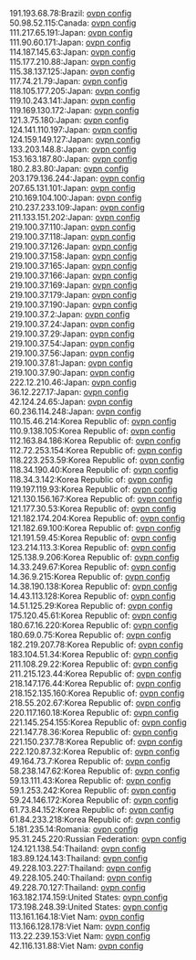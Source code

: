 191.193.68.78:Brazil: [ovpn config](vpn/191_193_68_78.ovpn)  
50.98.52.115:Canada: [ovpn config](vpn/50_98_52_115.ovpn)  
111.217.65.191:Japan: [ovpn config](vpn/111_217_65_191.ovpn)  
111.90.60.171:Japan: [ovpn config](vpn/111_90_60_171.ovpn)  
114.187.145.63:Japan: [ovpn config](vpn/114_187_145_63.ovpn)  
115.177.210.88:Japan: [ovpn config](vpn/115_177_210_88.ovpn)  
115.38.137.125:Japan: [ovpn config](vpn/115_38_137_125.ovpn)  
117.74.21.79:Japan: [ovpn config](vpn/117_74_21_79.ovpn)  
118.105.177.205:Japan: [ovpn config](vpn/118_105_177_205.ovpn)  
119.10.243.141:Japan: [ovpn config](vpn/119_10_243_141.ovpn)  
119.169.130.172:Japan: [ovpn config](vpn/119_169_130_172.ovpn)  
121.3.75.180:Japan: [ovpn config](vpn/121_3_75_180.ovpn)  
124.141.110.197:Japan: [ovpn config](vpn/124_141_110_197.ovpn)  
124.159.149.127:Japan: [ovpn config](vpn/124_159_149_127.ovpn)  
133.203.148.8:Japan: [ovpn config](vpn/133_203_148_8.ovpn)  
153.163.187.80:Japan: [ovpn config](vpn/153_163_187_80.ovpn)  
180.2.83.80:Japan: [ovpn config](vpn/180_2_83_80.ovpn)  
203.179.136.244:Japan: [ovpn config](vpn/203_179_136_244.ovpn)  
207.65.131.101:Japan: [ovpn config](vpn/207_65_131_101.ovpn)  
210.169.104.100:Japan: [ovpn config](vpn/210_169_104_100.ovpn)  
210.237.233.109:Japan: [ovpn config](vpn/210_237_233_109.ovpn)  
211.133.151.202:Japan: [ovpn config](vpn/211_133_151_202.ovpn)  
219.100.37.110:Japan: [ovpn config](vpn/219_100_37_110.ovpn)  
219.100.37.118:Japan: [ovpn config](vpn/219_100_37_118.ovpn)  
219.100.37.126:Japan: [ovpn config](vpn/219_100_37_126.ovpn)  
219.100.37.158:Japan: [ovpn config](vpn/219_100_37_158.ovpn)  
219.100.37.165:Japan: [ovpn config](vpn/219_100_37_165.ovpn)  
219.100.37.166:Japan: [ovpn config](vpn/219_100_37_166.ovpn)  
219.100.37.169:Japan: [ovpn config](vpn/219_100_37_169.ovpn)  
219.100.37.179:Japan: [ovpn config](vpn/219_100_37_179.ovpn)  
219.100.37.190:Japan: [ovpn config](vpn/219_100_37_190.ovpn)  
219.100.37.2:Japan: [ovpn config](vpn/219_100_37_2.ovpn)  
219.100.37.24:Japan: [ovpn config](vpn/219_100_37_24.ovpn)  
219.100.37.29:Japan: [ovpn config](vpn/219_100_37_29.ovpn)  
219.100.37.54:Japan: [ovpn config](vpn/219_100_37_54.ovpn)  
219.100.37.56:Japan: [ovpn config](vpn/219_100_37_56.ovpn)  
219.100.37.81:Japan: [ovpn config](vpn/219_100_37_81.ovpn)  
219.100.37.90:Japan: [ovpn config](vpn/219_100_37_90.ovpn)  
222.12.210.46:Japan: [ovpn config](vpn/222_12_210_46.ovpn)  
36.12.227.17:Japan: [ovpn config](vpn/36_12_227_17.ovpn)  
42.124.24.65:Japan: [ovpn config](vpn/42_124_24_65.ovpn)  
60.236.114.248:Japan: [ovpn config](vpn/60_236_114_248.ovpn)  
110.15.46.214:Korea Republic of: [ovpn config](vpn/110_15_46_214.ovpn)  
110.9.138.105:Korea Republic of: [ovpn config](vpn/110_9_138_105.ovpn)  
112.163.84.186:Korea Republic of: [ovpn config](vpn/112_163_84_186.ovpn)  
112.72.253.154:Korea Republic of: [ovpn config](vpn/112_72_253_154.ovpn)  
118.223.253.59:Korea Republic of: [ovpn config](vpn/118_223_253_59.ovpn)  
118.34.190.40:Korea Republic of: [ovpn config](vpn/118_34_190_40.ovpn)  
118.34.3.142:Korea Republic of: [ovpn config](vpn/118_34_3_142.ovpn)  
119.197.119.93:Korea Republic of: [ovpn config](vpn/119_197_119_93.ovpn)  
121.130.156.167:Korea Republic of: [ovpn config](vpn/121_130_156_167.ovpn)  
121.177.30.53:Korea Republic of: [ovpn config](vpn/121_177_30_53.ovpn)  
121.182.174.204:Korea Republic of: [ovpn config](vpn/121_182_174_204.ovpn)  
121.182.69.100:Korea Republic of: [ovpn config](vpn/121_182_69_100.ovpn)  
121.191.59.45:Korea Republic of: [ovpn config](vpn/121_191_59_45.ovpn)  
123.214.113.3:Korea Republic of: [ovpn config](vpn/123_214_113_3.ovpn)  
125.138.9.206:Korea Republic of: [ovpn config](vpn/125_138_9_206.ovpn)  
14.33.249.67:Korea Republic of: [ovpn config](vpn/14_33_249_67.ovpn)  
14.36.9.215:Korea Republic of: [ovpn config](vpn/14_36_9_215.ovpn)  
14.38.190.138:Korea Republic of: [ovpn config](vpn/14_38_190_138.ovpn)  
14.43.113.128:Korea Republic of: [ovpn config](vpn/14_43_113_128.ovpn)  
14.51.125.29:Korea Republic of: [ovpn config](vpn/14_51_125_29.ovpn)  
175.120.45.61:Korea Republic of: [ovpn config](vpn/175_120_45_61.ovpn)  
180.67.16.220:Korea Republic of: [ovpn config](vpn/180_67_16_220.ovpn)  
180.69.0.75:Korea Republic of: [ovpn config](vpn/180_69_0_75.ovpn)  
182.219.207.78:Korea Republic of: [ovpn config](vpn/182_219_207_78.ovpn)  
183.104.51.34:Korea Republic of: [ovpn config](vpn/183_104_51_34.ovpn)  
211.108.29.22:Korea Republic of: [ovpn config](vpn/211_108_29_22.ovpn)  
211.215.123.44:Korea Republic of: [ovpn config](vpn/211_215_123_44.ovpn)  
218.147.176.44:Korea Republic of: [ovpn config](vpn/218_147_176_44.ovpn)  
218.152.135.160:Korea Republic of: [ovpn config](vpn/218_152_135_160.ovpn)  
218.55.202.67:Korea Republic of: [ovpn config](vpn/218_55_202_67.ovpn)  
220.117.160.18:Korea Republic of: [ovpn config](vpn/220_117_160_18.ovpn)  
221.145.254.155:Korea Republic of: [ovpn config](vpn/221_145_254_155.ovpn)  
221.147.78.36:Korea Republic of: [ovpn config](vpn/221_147_78_36.ovpn)  
221.150.237.78:Korea Republic of: [ovpn config](vpn/221_150_237_78.ovpn)  
222.120.87.32:Korea Republic of: [ovpn config](vpn/222_120_87_32.ovpn)  
49.164.73.7:Korea Republic of: [ovpn config](vpn/49_164_73_7.ovpn)  
58.238.147.62:Korea Republic of: [ovpn config](vpn/58_238_147_62.ovpn)  
59.13.111.43:Korea Republic of: [ovpn config](vpn/59_13_111_43.ovpn)  
59.1.253.242:Korea Republic of: [ovpn config](vpn/59_1_253_242.ovpn)  
59.24.146.172:Korea Republic of: [ovpn config](vpn/59_24_146_172.ovpn)  
61.73.84.152:Korea Republic of: [ovpn config](vpn/61_73_84_152.ovpn)  
61.84.233.218:Korea Republic of: [ovpn config](vpn/61_84_233_218.ovpn)  
5.181.235.14:Romania: [ovpn config](vpn/5_181_235_14.ovpn)  
95.31.245.220:Russian Federation: [ovpn config](vpn/95_31_245_220.ovpn)  
124.121.138.54:Thailand: [ovpn config](vpn/124_121_138_54.ovpn)  
183.89.124.143:Thailand: [ovpn config](vpn/183_89_124_143.ovpn)  
49.228.103.227:Thailand: [ovpn config](vpn/49_228_103_227.ovpn)  
49.228.105.240:Thailand: [ovpn config](vpn/49_228_105_240.ovpn)  
49.228.70.127:Thailand: [ovpn config](vpn/49_228_70_127.ovpn)  
163.182.174.159:United States: [ovpn config](vpn/163_182_174_159.ovpn)  
173.198.248.39:United States: [ovpn config](vpn/173_198_248_39.ovpn)  
113.161.164.18:Viet Nam: [ovpn config](vpn/113_161_164_18.ovpn)  
113.166.128.178:Viet Nam: [ovpn config](vpn/113_166_128_178.ovpn)  
113.22.239.153:Viet Nam: [ovpn config](vpn/113_22_239_153.ovpn)  
42.116.131.88:Viet Nam: [ovpn config](vpn/42_116_131_88.ovpn)  
